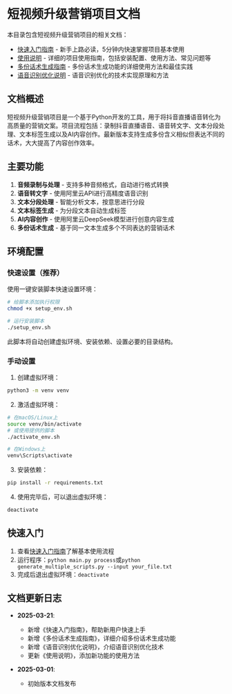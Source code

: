 # 短视频升级营销项目文档

本目录包含短视频升级营销项目的相关文档：

- [快速入门指南](./快速入门指南.md) - 新手上路必读，5分钟内快速掌握项目基本使用
- [使用说明](./使用说明.md) - 详细的项目使用指南，包括安装配置、使用方法、常见问题等
- [多份话术生成指南](./多份话术生成指南.md) - 多份话术生成功能的详细使用方法和最佳实践
- [语音识别优化说明](./语音识别优化说明.md) - 语音识别优化的技术实现原理和方法

## 文档概述

短视频升级营销项目是一个基于Python开发的工具，用于将抖音直播语音转化为高质量的营销文案。项目流程包括：录制抖音直播语音、语音转文字、文本分段处理、文本标签生成以及AI内容创作。最新版本支持生成多份含义相似但表达不同的话术，大大提高了内容创作效率。

## 主要功能

1. **音频录制与处理** - 支持多种音频格式，自动进行格式转换
2. **语音转文字** - 使用阿里云API进行高精度语音识别
3. **文本分段处理** - 智能分析文本，按意思进行分段
4. **文本标签生成** - 为分段文本自动生成标签
5. **AI内容创作** - 使用阿里云DeepSeek模型进行创意内容生成
6. **多份话术生成** - 基于同一文本生成多个不同表达的营销话术

## 环境配置

### 快速设置（推荐）

使用一键安装脚本快速设置环境：

```bash
# 给脚本添加执行权限
chmod +x setup_env.sh

# 运行安装脚本
./setup_env.sh
```

此脚本将自动创建虚拟环境、安装依赖、设置必要的目录结构。

### 手动设置

1. 创建虚拟环境：
```bash
python3 -m venv venv
```

2. 激活虚拟环境：
```bash
# 在macOS/Linux上
source venv/bin/activate
# 或使用提供的脚本
./activate_env.sh

# 在Windows上
venv\Scripts\activate
```

3. 安装依赖：
```bash
pip install -r requirements.txt
```

4. 使用完毕后，可以退出虚拟环境：
```bash
deactivate
```

## 快速入门

1. 查看[快速入门指南](./快速入门指南.md)了解基本使用流程
2. 运行程序：`python main.py process`或`python generate_multiple_scripts.py --input your_file.txt`
3. 完成后退出虚拟环境：`deactivate`

## 文档更新日志

- **2025-03-21**: 
  - 新增《快速入门指南》，帮助新用户快速上手
  - 新增《多份话术生成指南》，详细介绍多份话术生成功能
  - 新增《语音识别优化说明》，介绍语音识别优化技术
  - 更新《使用说明》，添加新功能的使用方法

- **2025-03-01**:
  - 初始版本文档发布
